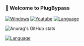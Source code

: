 ### 🔌 Welcome to PlugBypass


[![Windows](https://img.shields.io/badge/Windows-0078D6?style=for-the-badge&logo=windows&logoColor=white)](https://discord.gg/fQ9uPFKYrK)
[![Youtube](https://img.shields.io/badge/YouTube-FF0000?style=for-the-badge&logo=youtube&logoColor=white)](https://www.youtube.com/channel/UC3AF1pNtNQ-u5SAyj2q41cw)
[![Language](https://img.shields.io/badge/Python-14354C?style=for-the-badge&logo=python&logoColor=white)](https://discord.gg/fQ9uPFKYrK)

![Anurag's GitHub stats](https://github-readme-stats.vercel.app/api?username=PlugBypass&show_icons=true&theme=transparent)

[![Language](http://ForTheBadge.com/images/badges/made-with-python.svg)](https://discord.gg/fQ9uPFKYrK)



